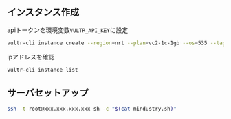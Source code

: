 ## インスタンス作成

apiトークンを環境変数`VULTR_API_KEY`に設定

```sh
vultr-cli instance create --region=nrt --plan=vc2-1c-1gb --os=535 --tag=mindustry --ssh-keys=c72976a3-81dc-4a19-b831-3937672d0fdd --notify=true --auto-backup=false --ddos=false
```

ipアドレスを確認

```sh
vultr-cli instance list
```

## サーバセットアップ

```sh
ssh -t root@xxx.xxx.xxx.xxx sh -c "$(cat mindustry.sh)"
```
